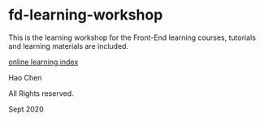 # fd-learning-workshop



This is the learning workshop for the Front-End learning courses,  tutorials and learning materials are included. 



[online learning index](https://gitee.com/lagoufed/fed-e-005)

Hao Chen

All Rights reserved. 

Sept 2020


